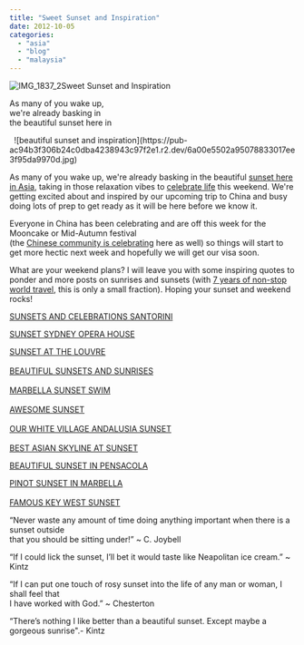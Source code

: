 ```yaml
---
title: "Sweet Sunset and Inspiration"
date: 2012-10-05
categories: 
  - "asia"
  - "blog"
  - "malaysia"
---
```


![IMG_1837_2](https://pub-ac94b3f306b24c0dba4238943c97f2e1.r2.dev/6a00e5502a95078833017ee3f95e28970d.jpg)Sweet Sunset and Inspiration

As many of you wake up,  
we're already basking in  
the beautiful sunset here in

<!--more-->   ![beautiful sunset and inspiration](https://pub-ac94b3f306b24c0dba4238943c97f2e1.r2.dev/6a00e5502a95078833017ee3f95da9970d.jpg)  

  
As many of you wake up, we're already basking in the beautiful [sunset here in Asia](https://pub-ac94b3f306b24c0dba4238943c97f2e1.r2.dev/2012/03/finding-a-vacation-rental-apartment-in-penang-2.html "APARTMENT IN PENANG SUNSET VIEWS"), taking in those relaxation vibes to [celebrate life](https://pub-ac94b3f306b24c0dba4238943c97f2e1.r2.dev/2012/09/mother-daughter-bonding-tips-for-tweens.html "MOTHER DAUGHTER BONDING RITUALS") this weekend. We're getting excited about and inspired by our upcoming trip to China and busy doing lots of prep to get ready as it will be here before we know it.  
  
Everyone in China has been celebrating and are off this week for the Mooncake or Mid-Autumn festival  
(the [Chinese community is celebrating](https://pub-ac94b3f306b24c0dba4238943c97f2e1.r2.dev/2011/02/20-stunning-photos-chinese-new-year-georgetown-penang.html "chinese community celebrations georgetown penang") here as well) so things will start to get more hectic next week and hopefully we will get our visa soon.  
  
What are your weekend plans? I will leave you with some inspiring quotes to ponder and more posts on sunrises and sunsets (with [7 years of non-stop world travel](https://pub-ac94b3f306b24c0dba4238943c97f2e1.r2.dev/2012/01/amazing-family-world-tour.html "7 years of non-stop travel around the world"), this is only a small fraction). Hoping your sunset and weekend rocks!  
  
[SUNSETS AND CELEBRATIONS SANTORINI](https://pub-ac94b3f306b24c0dba4238943c97f2e1.r2.dev/2007/06/sunsets-celebra.html "SUNSETS AND CELEBRATIONS SANTORINI")  
  
[SUNSET SYDNEY OPERA HOUSE](https://pub-ac94b3f306b24c0dba4238943c97f2e1.r2.dev/2012/09/visiting-the-sydney-opera-house-must-see-australia-travel.html "SUNSET SYDNEY OPERA HOUSE")  
  
[SUNSET AT THE LOUVRE](https://pub-ac94b3f306b24c0dba4238943c97f2e1.r2.dev/2011/03/-family-travel-paris-france-louvre-photo.html#more "SUNSET AT THE LOUVRE ")  
[  
BEAUTIFUL SUNSETS AND SUNRISES](https://pub-ac94b3f306b24c0dba4238943c97f2e1.r2.dev/2011/11/beautiful-sunrises-and-sunsets.html "BEAUTIFUL SUNRISE AND SUNSETS")  
[  
MARBELLA SUNSET SWIM](https://pub-ac94b3f306b24c0dba4238943c97f2e1.r2.dev/2007/02/marbella-sunset.html "MARBELLA SUNSET SWIM")  
[  
AWESOME SUNSET](https://pub-ac94b3f306b24c0dba4238943c97f2e1.r2.dev/2012/05/awesome-sunset.html "AWESOME SUNSET")  
[  
OUR WHITE VILLAGE ANDALUSIA SUNSET  
](https://pub-ac94b3f306b24c0dba4238943c97f2e1.r2.dev/2010/03/family-travel-photo-spain-family-travel-sunset-on-road-trip-in-europe-andalusia-4hww-rolf-potts-tim-.html "ANDALUSIA SUNSET")  
[BEST ASIAN SKYLINE AT SUNSET](https://pub-ac94b3f306b24c0dba4238943c97f2e1.r2.dev/2012/08/best-asian-skyline-at-sunset.html "BEST ASIAN SKYLINE SUNSET")  
  
[BEAUTIFUL SUNSET IN PENSACOLA](https://pub-ac94b3f306b24c0dba4238943c97f2e1.r2.dev/2012/08/beautiful-sunset-in-pensacola-florida.html "BEAUTIFUL SUNSET PENSACOLA")  
  
[PINOT SUNSET IN MARBELLA](https://pub-ac94b3f306b24c0dba4238943c97f2e1.r2.dev/2007/03/pinot-sunset-in.html "PINOT SUNSET IN MARBELLA")  
[  
FAMOUS KEY WEST SUNSET](https://pub-ac94b3f306b24c0dba4238943c97f2e1.r2.dev/2012/09/world-famous-key-west-sunset.html "FAMOUS KEY WEST SUNSET")  
  

“Never waste any amount of time doing anything important when there is a sunset outside  
that you should be sitting under!” ~ C. Joybell  
  
  
“If I could lick the sunset, I’ll bet it would taste like Neapolitan ice cream.” ~ Kintz  
  
  
“If I can put one touch of rosy sunset into the life of any man or woman, I shall feel that  
I have worked with God.” ~ Chesterton  
  
  
“There’s nothing I like better than a beautiful sunset. Except maybe a gorgeous sunrise".\- Kintz
